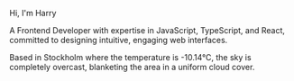 Hi, I'm Harry

A Frontend Developer with expertise in JavaScript, TypeScript, and React, committed to designing intuitive, engaging web interfaces.

<!-- WEATHER_START -->
Based in Stockholm where the temperature is -10.14°C, the sky is completely overcast, blanketing the area in a uniform cloud cover.
<!-- WEATHER_END -->
